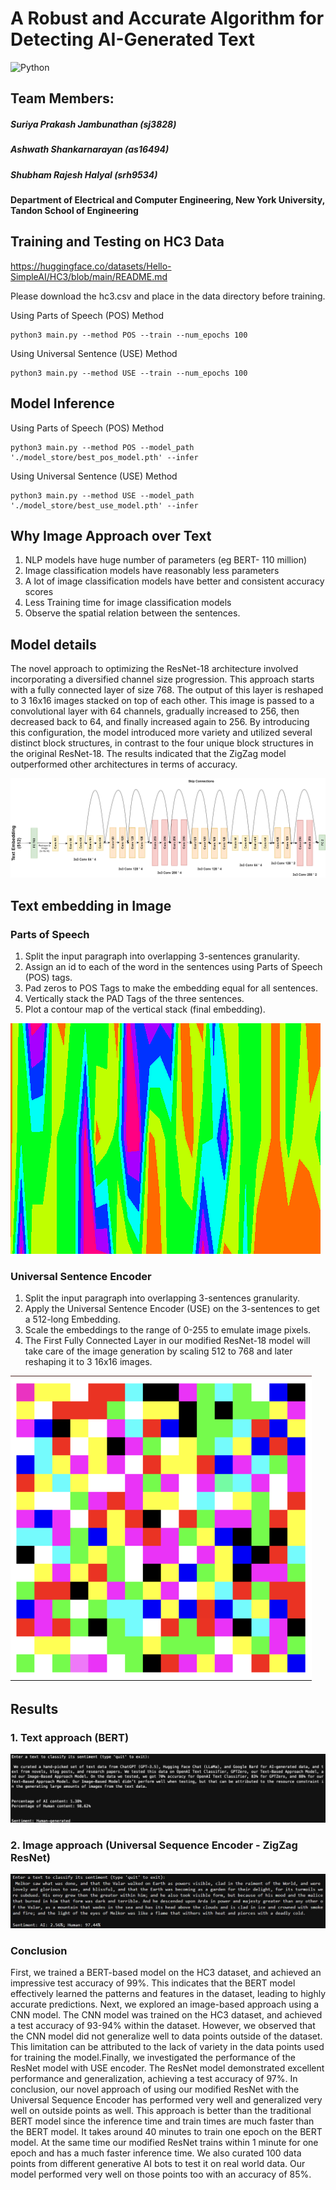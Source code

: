 # A Robust and Accurate Algorithm for Detecting AI-Generated Text

![Python](https://img.shields.io/badge/Python-3.10-blue)

## Team Members: 
##### Suriya Prakash Jambunathan (sj3828)
##### Ashwath Shankarnarayan (as16494)
##### Shubham Rajesh Halyal (srh9534)
#### Department of Electrical and Computer Engineering, New York University, Tandon School of Engineering

## Training and Testing on HC3 Data

https://huggingface.co/datasets/Hello-SimpleAI/HC3/blob/main/README.md

Please download the hc3.csv and place in the data directory before training.

Using Parts of Speech (POS) Method
```
python3 main.py --method POS --train --num_epochs 100
```

Using Universal Sentence (USE) Method
```
python3 main.py --method USE --train --num_epochs 100
```

## Model Inference

Using Parts of Speech (POS) Method
```
python3 main.py --method POS --model_path './model_store/best_pos_model.pth' --infer
```

Using Universal Sentence (USE) Method
```
python3 main.py --method USE --model_path './model_store/best_use_model.pth' --infer
```

## Why Image Approach over Text

1. NLP models have huge number of parameters (eg BERT- 110 million)
2. Image classification models have reasonably less parameters
3. A lot of image classification models have better and consistent accuracy scores
4. Less Training time for image classification models
5. Observe the spatial relation between the sentences.

## Model details

The novel approach to optimizing the ResNet-18 architecture involved incorporating a diversified channel size progression. This approach starts with a fully connected layer of size 768. The output of this layer is reshaped to 3 16x16 images stacked on top of each other. This image is passed to a convolutional layer with 64 channels, gradually increased to 256, then decreased back to 64, and finally increased again to 256. By introducing this configuration, the model introduced more variety and utilized several distinct block structures, in contrast to the four unique block structures in the original ResNet-18. The results indicated
that the ZigZag model outperformed other architectures in terms of accuracy.

![alt text](/results/ZigZagTextNet.png)

## Text embedding in Image

### Parts of Speech
1. Split the input paragraph into overlapping 3-sentences granularity.
2. Assign an id to each of the word in the sentences using Parts of Speech (POS) tags.
3. Pad zeros to POS Tags to make the embedding equal for all sentences.
4. Vertically stack the PAD Tags of the three sentences.
5. Plot a contour map of the vertical stack (final embedding).

![alt text](/results/text_embedding_sample.png)

### Universal Sentence Encoder
1. Split the input paragraph into overlapping 3-sentences granularity.
2. Apply the Universal Sentence Encoder (USE) on the 3-sentences to get a 512-long Embedding.
3. Scale the embeddings to the range of 0-255 to emulate image pixels.
4. The First Fully Connected Layer in our modified ResNet-18 model will take care of the image generation by scaling 512 to 768 and later reshaping it to 3 16x16 images.

![alt text](/results/text_embedding_use_sample.png)

## Results 

### 1. Text approach (BERT) 

![alt text](/results/bert_model_inference.jpg)

### 2. Image approach (Universal Sequence Encoder - ZigZag ResNet)

![alt text](/results/use_model_inference.jpg)

### Conclusion

First, we trained a BERT-based model on the HC3 dataset, and achieved an impressive test accuracy of 99%. This indicates that the BERT model effectively learned the patterns and features in the dataset, leading to highly accurate predictions. Next, we explored an image-based approach using a CNN model. The CNN model was trained on the HC3 dataset, and achieved a test accuracy of 93-94% within the dataset. However, we observed that the CNN model did not generalize well to data points outside of the dataset. This limitation can be attributed to the lack of variety in the data points used for training the model.Finally, we investigated
the performance of the ResNet model with USE encoder. The ResNet model demonstrated excellent performance and generalization, achieving a test accuracy of 97%. In conclusion, our novel approach of using our modified ResNet with the Universal Sequence Encoder has performed very well and generalized very well on outside points as well. This approach is better than the traditional BERT model since the inference time and train times are much faster than the BERT model. It takes around 40 minutes to train one epoch on the BERT model. At the same time our modified ResNet trains within 1 minute for one epoch and has a much faster inference time. We also curated 100 data points from different generative AI bots to test it on real world data. Our model performed very well on those points too with an accuracy of 85%.
